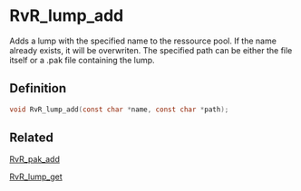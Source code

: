 # RvR_lump_add

Adds a lump with the specified name to the ressource pool. If the name already exists, it will be overwriten. The specified path can be either the file itself or a .pak file containing the lump.

## Definition

```c
void RvR_lump_add(const char *name, const char *path);
```

## Related

[RvR_pak_add](pak_add)

[RvR_lump_get](lump_get)
